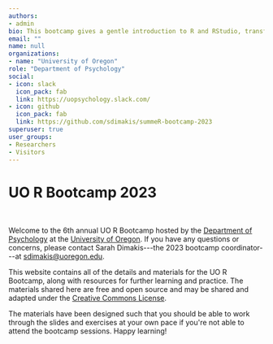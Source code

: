 ```yaml
---
authors:
- admin
bio: This bootcamp gives a gentle introduction to R and RStudio, transforming and visualizing data with the tidyverse, and the basics of R Markdown.
email: ""
name: null
organizations:
- name: "University of Oregon"
role: "Department of Psychology"
social:
- icon: slack
  icon_pack: fab
  link: https://uopsychology.slack.com/
- icon: github
  icon_pack: fab
  link: https://github.com/sdimakis/summeR-bootcamp-2023
superuser: true
user_groups:
- Researchers
- Visitors
---
```


# UO R Bootcamp 2023

<br>

Welcome to the 6th annual UO R Bootcamp hosted by the [Department of Psychology](https://psychology.uoregon.edu/) at the [University of Oregon](https://www.uoregon.edu). If you have any questions or concerns, please contact Sarah Dimakis---the 2023 bootcamp coordinator---at [sdimakis@uoregon.edu](mailto:sdimakis@uoregon.edu).

This website contains all of the details and materials for the UO R Bootcamp, along with resources for further learning and practice. The materials shared here are free and open source and may be shared and adapted under the [Creative Commons License](https://creativecommons.org/licenses/by/4.0/). 

The materials have been designed such that you should be able to work through the slides and exercises at your own pace if you're not able to attend the bootcamp sessions. Happy learning! 



